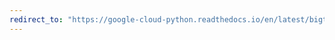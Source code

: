 ```yaml
---
redirect_to: "https://google-cloud-python.readthedocs.io/en/latest/bigtable/table-api.html"
---
```

